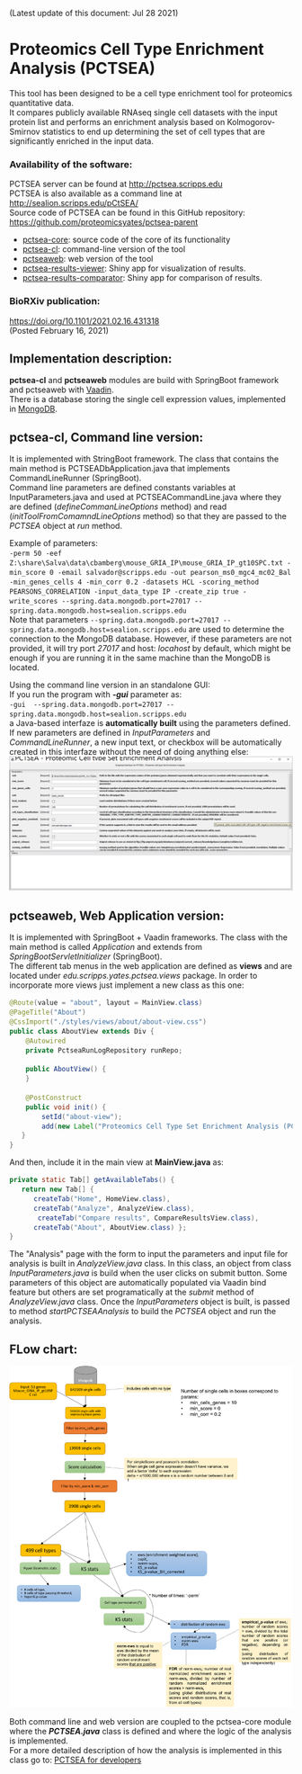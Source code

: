 (Latest update of this document: Jul 28 2021)  

# Proteomics Cell Type Enrichment Analysis (PCTSEA)

This tool has been designed to be a cell type enrichment tool for proteomics quantitative data.   
It compares publicly available RNAseq single cell datasets with the input protein list and performs an enrichment analysis based on Kolmogorov-Smirnov statistics to end up determining the set of cell types that are significantly enriched in the input data.   
   
### Availability of the software:
PCTSEA server can be found at http://pctsea.scripps.edu   
PCTSEA is also available as a command line at http://sealion.scripps.edu/pCtSEA/  
Source code of PCTSEA can be found in this GitHub repository: https://github.com/proteomicsyates/pctsea-parent   
 - [pctsea-core](https://github.com/proteomicsyates/pctsea-parent/tree/main/pctsea-core): source code of the core of its functionality
 - [pctsea-cl](https://github.com/proteomicsyates/pctsea-parent/tree/main/pctsea-cl): command-line version of the tool
 - [pctseaweb](https://github.com/proteomicsyates/pctsea-parent/tree/main/pctseaweb): web version of the tool  
 - [pctsea-results-viewer](https://github.com/proteomicsyates/pctsea-parent/tree/main/pctseaweb/shinyR): Shiny app for visualization of results.
 - [pctsea-results-comparator](https://github.com/proteomicsyates/pctsea-parent/tree/main/pctseaweb/shinyR_comparison): Shiny app for comparison of results.
   
   
### BioRXiv publication:
https://doi.org/10.1101/2021.02.16.431318   
(Posted February 16, 2021)



## Implementation description:
**pctsea-cl** and **pctseaweb** modules are build with SpringBoot framework and pctseaweb with [Vaadin](https://vaadin.com/).  
There is a database storing the single cell expression values, implemented in [MongoDB](https://www.mongodb.com/).   

## pctsea-cl, Command line version:  
It is implemented with StringBoot framework. The class that contains the main method is PCTSEADbApplication.java that implements CommandLineRunner (SpringBoot).  
Command line parameters are defined constants variables at InputParameters.java and used at PCTSEACommandLine.java where they are defined (*defineCommanLineOptions* method) and read (*initToolFromComamndLineOptions* method) so that they are passed to the *PCTSEA* object at *run* method. 

Example of parameters:  
`
-perm 50 -eef Z:\share\Salva\data\cbamberg\mouse_GRIA_IP\mouse_GRIA_IP_gt10SPC.txt -min_score 0 -email salvador@scripps.edu -out pearson_ms0_mgc4_mc02_Bal -min_genes_cells 4 -min_corr 0.2 -datasets HCL -scoring_method PEARSONS_CORRELATION -input_data_type IP -create_zip true -write_scores --spring.data.mongodb.port=27017 --spring.data.mongodb.host=sealion.scripps.edu
`  
Note that parameters `--spring.data.mongodb.port=27017 --spring.data.mongodb.host=sealion.scripps.edu` are used to determine the connection to the MongoDB database. However, if these parameters are not provided, it will try port *27017* and host: *locahost* by default, which might be enough if you are running it in the same machine than the MongoDB is located.

Using the command line version in an standalone GUI:  
If you run the program with ***-gui*** parameter as:  
`
-gui  --spring.data.mongodb.port=27017 --spring.data.mongodb.host=sealion.scripps.edu
`  
a Java-based interfaze is **automatically built** using the parameters defined. If new parameters are defined in *InputParameters* and *CommandLineRunner*, a new input text, or checkbox will be automatically created in this interfaze without the need of doing anything else:  
![Command line GUI](https://github.com/proteomicsyates/pctsea-parent/raw/main/docs/pctsea-cli-gui.png)



## pctseaweb, Web Application version:
It is implemented with SpringBoot + Vaadin frameworks. The class with the main method is called *Application* and extends from *SpringBootServletInitializer* (SpringBoot).  
The different tab menus in the web application are defined as **views** and are located under *edu.scripps.yates.pctsea.views* package. In order to incorporate more views just implement a new class as this one:
```java
@Route(value = "about", layout = MainView.class)
@PageTitle("About")
@CssImport("./styles/views/about/about-view.css")
public class AboutView extends Div {
	@Autowired
	private PctseaRunLogRepository runRepo;

	public AboutView() {
	}

	@PostConstruct
	public void init() {
		setId("about-view");
		add(new Label("Proteomics Cell Type Set Enrichment Analysis (PCTSEA)"));
   }
}
```
And then, include it in the main view at **MainView.java** as:
```java
private static Tab[] getAvailableTabs() {
   return new Tab[] { 
      createTab("Home", HomeView.class), 
      createTab("Analyze", AnalyzeView.class),
	   createTab("Compare results", CompareResultsView.class), 
      createTab("About", AboutView.class) };
}
```
The "Analysis" page with the form to input the parameters and input file for analysis is built in *AnalyzeView.java* class. In this class, an object from class *InputParameters.java* is build when the user clicks on submit button. Some parameters of this object are automatically populated via Vaadin bind feature but others are set programatically at the *submit* method of *AnalyzeView.java* class. Once the *InputParameters* object is built, is passed to method *startPCTSEAAnalysis* to build the *PCTSEA* object and run the analysis.  

## FLow chart:   
![Flow chart](https://github.com/proteomicsyates/pctsea-parent/raw/main/docs/flow_chart.png)

Both command line and web version are coupled to the pctsea-core module where the ***PCTSEA.java*** class is defined and where the logic of the analysis is implemented.  
For a more detailed description of how the analysis is implemented in this class go to: [PCTSEA for developers](https://github.com/proteomicsyates/pctsea-parent/wiki/AnalysisDescription)

